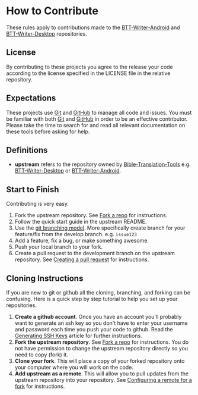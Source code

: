 # How to Contribute

These rules apply to contributions made to the [BTT-Writer-Android] and [BTT-Writer-Desktop] repositories.

## License
By contributing to these projects you agree to the release your code according to the license specified in the LICENSE file in the relative repository.

## Expectations
These projects use [Git] and [GitHub] to manage all code and issues. You must be familiar with both [Git] and [GitHub] in order to be an effective contributor. Please take the time to search for and read all relevant documentation on these tools before asking for help.

## Definitions
* **upstream** refers to the repository owned by [Bible-Translation-Tools](https://github.com/Bible-Translation-Tools) e.g. [BTT-Writer-Desktop] or [BTT-Writer-Android].

## Start to Finish
Contributing is very easy.

1. Fork the upstream repository. See [Fork a repo] for instructions.
2. Follow the quick start guide in the upstream README.
3. Use the [git branching model]. More specifically create branch for your feature/fix from the develop branch. e.g. `issue123`
4. Add a feature, fix a bug, or make something awesome.
5. Push your local branch to your fork.
6. Create a pull request to the development branch on the upstream repository. See [Creating a pull request](https://help.github.com/articles/creating-a-pull-request/) for instructions.

## Cloning Instructions
If you are new to git or github all the cloning, branching, and forking can be confusing. Here is a quick step by step tutorial to help you set up your repositories.

1. **Create a github account**. Once you have an account you'll probably want to generate an ssh key so you don't have to enter your username and password each time you push your code to github. Read the [Generating SSH Keys](https://help.github.com/articles/generating-ssh-keys/) article for further instructions.
2. **Fork the upstream repository**. See [Fork a repo] for instructions. You do not have permission to change the upstream repository directly so you need to copy (fork) it.
3. **Clone your fork**. This will place a copy of your forked repository onto your computer where you will work on the code.
3. **Add upstream as a remote**. This will allow you to pull updates from the upstream repository into your repository. See [Configuring a remote for a fork](https://help.github.com/articles/configuring-a-remote-for-a-fork/) for instructions.

[git branching model]:http://nvie.com/posts/a-successful-git-branching-model
[Fork a repo]:https://help.github.com/articles/fork-a-repo/
[Git]:https://git-scm.com/documentation
[GitHub]:https://help.github.com/
[BTT-Writer-Desktop]:https://github.com/Bible-Translation-Tools/BTT-Writer-Desktop
[BTT-Writer-Android]:https://github.com/Bible-Translation-Tools/BTT-Writer-Android
